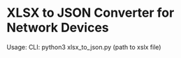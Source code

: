# XLSX to JSON Converter for Network Devices

Usage:
CLI: python3 xlsx_to_json.py (path to xslx file)
